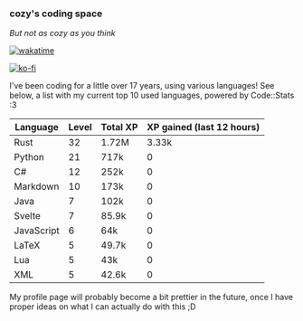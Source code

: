 ### cozy's coding space
*But not as cozy as you think*

[![wakatime](https://wakatime.com/badge/user/c0ba07bb-3421-41be-bd1a-d611e670f250.svg)](https://wakatime.com/@c0ba07bb-3421-41be-bd1a-d611e670f250)

[![ko-fi](https://ko-fi.com/img/githubbutton_sm.svg)](https://ko-fi.com/J3J75ITL4)

I've been coding for a little over 17 years, using various languages! See below, a list with my current top 10 used languages, powered by Code::Stats :3
    
| Language | Level | Total XP | XP gained (last 12 hours) |
| --- | --- | --- | --- |
| Rust | 32 | 1.72M | 3.33k |
| Python | 21 | 717k | 0 |
| C# | 12 | 252k | 0 |
| Markdown | 10 | 173k | 0 |
| Java | 7 | 102k | 0 |
| Svelte | 7 | 85.9k | 0 |
| JavaScript | 6 | 64k | 0 |
| LaTeX | 5 | 49.7k | 0 |
| Lua | 5 | 43k | 0 |
| XML | 5 | 42.6k | 0 |
    
My profile page will probably become a bit prettier in the future, once I have proper ideas on what I can actually do with this ;D